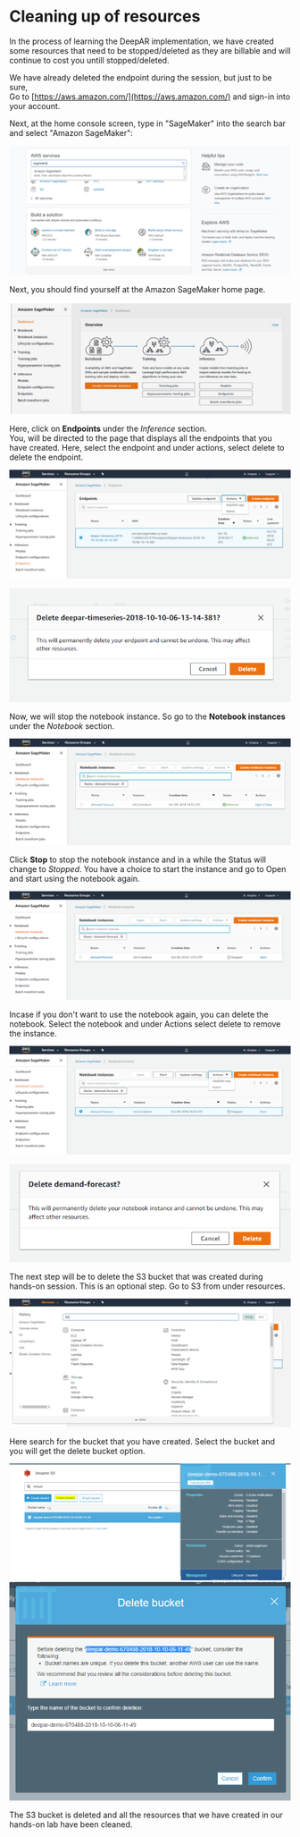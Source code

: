 # Cleaning up of resources
In the process of learning the DeepAR implementation, we have created some resources that need to be stopped/deleted as they are billable and will continue to cost you untill stopped/deleted.

We have already deleted the endpoint during the session, but just to be sure,<br>
Go to [https://aws.amazon.com/](https://aws.amazon.com/) and sign-in into your account.

Next, at the home console screen, type in "SageMaker" into the search bar and select "Amazon SageMaker":

![Alt text](./screenshots/setup7.PNG)

Next, you should find yourself at the Amazon SageMaker home page.

![Alt text](./screenshots/setup1.PNG)

Here, click on **Endpoints** under the *Inference* section.<br>
You, will be directed to the page that displays all the endpoints that you have created.
Here, select the endpoint and under actions, select delete to delete the endpoint.

![Alt text](./screenshots/setup25.png)
<p align="center">
  <img src="./screenshots/setup26.PNG"></img>
</p>

Now, we will stop the notebook instance. So go to the **Notebook instances** under the *Notebook* section.

![Alt text](./screenshots/setup21.png)

Click **Stop** to stop the notebook instance and in a while the Status will change to *Stopped*. You have a choice to start the instance and go to Open and start using the notebook again.

![Alt text](./screenshots/setup27.png)

Incase if you don't want to use the notebook again, you can delete the notebook. Select the notebook and under Actions select delete to remove the instance.

![Alt text](./screenshots/setup28.png)
<p align="center">
  <img src="./screenshots/setup29.PNG"></img>
</p>

The next step will be to delete the S3 bucket that was created during hands-on session. This is an optional step.
Go to S3 from under resources.

![Alt text](./screenshots/setup30_2.jpg)

Here search for the bucket that you have created. Select the bucket and you will get the delete bucket option.

![Alt text](./screenshots/setup31.PNG)
![Alt text](./screenshots/setup33.PNG)

The S3 bucket is deleted and all the resources that we have created in our hands-on lab have been cleaned.
